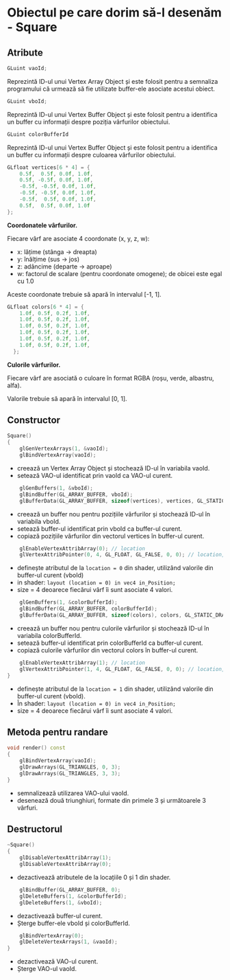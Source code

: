 # Obiectul pe care dorim să-l desenăm - Square

## Atribute

```cpp
GLuint vaoId;
```
Reprezintă ID-ul unui Vertex Array Object și este folosit pentru a semnaliza programului că urmează să fie utilizate 
buffer-ele asociate acestui obiect.

```cpp
GLuint vboId;
```
Reprezintă ID-ul unui Vertex Buffer Object și este folosit pentru a identifica un buffer cu informații despre poziția 
vârfurilor obiectului.

```cpp
GLuint colorBufferId
```
Reprezintă ID-ul unui Vertex Buffer Object și este folosit pentru a identifica un buffer cu informații despre culoarea 
vârfurilor obiectului.

```cpp
GLfloat vertices[6 * 4] = {
    0.5f,  0.5f, 0.0f, 1.0f,
    0.5f, -0.5f, 0.0f, 1.0f,
    -0.5f, -0.5f, 0.0f, 1.0f,
    -0.5f, -0.5f, 0.0f, 1.0f,
    -0.5f,  0.5f, 0.0f, 1.0f,
    0.5f,  0.5f, 0.0f, 1.0f
};
```
**Coordonatele vârfurilor.**

Fiecare vârf are asociate 4 coordonate (x, y, z, w):
- x: lățime (stânga -> dreapta)
- y: înălțime (sus -> jos)
- z: adâncime (departe -> aproape)
- w: factorul de scalare (pentru coordonate omogene); de obicei este egal cu 1.0

Aceste coordonate trebuie să apară în intervalul [-1, 1].

```cpp
GLfloat colors[6 * 4] = {
    1.0f, 0.5f, 0.2f, 1.0f,
    1.0f, 0.5f, 0.2f, 1.0f,
    1.0f, 0.5f, 0.2f, 1.0f,
    1.0f, 0.5f, 0.2f, 1.0f,
    1.0f, 0.5f, 0.2f, 1.0f,
    1.0f, 0.5f, 0.2f, 1.0f,
  };
```
**Culorile vârfurilor.**

Fiecare vârf are asociată o culoare în format RGBA (roșu, verde, albastru, alfa).

Valorile trebuie să apară în intervalul [0, 1].

## Constructor

```cpp
Square()
{
    glGenVertexArrays(1, &vaoId);
    glBindVertexArray(vaoId);
```
- creează un Vertex Array Object și stochează ID-ul în variabila vaoId.
- setează VAO-ul identificat prin vaoId ca VAO-ul curent.

```cpp
    glGenBuffers(1, &vboId);
    glBindBuffer(GL_ARRAY_BUFFER, vboId);   
    glBufferData(GL_ARRAY_BUFFER, sizeof(vertices), vertices, GL_STATIC_DRAW);
```
- creează un buffer nou pentru pozițiile vârfurilor și stochează ID-ul în variabila vboId.
- setează buffer-ul identificat prin vboId ca buffer-ul curent.
- copiază pozițiile vârfurilor din vectorul vertices în buffer-ul curent.

```cpp
    glEnableVertexAttribArray(0); // location
    glVertexAttribPointer(0, 4, GL_FLOAT, GL_FALSE, 0, 0); // location, size, type, normalized, stride, pointer
```
- definește atributul de la `location = 0` din shader, utilizând valorile din buffer-ul curent (vboId)
- in shader: `layout (location = 0) in vec4 in_Position;`
- size = 4 deoarece fiecărui vârf îi sunt asociate 4 valori.

```cpp
    glGenBuffers(1, &colorBufferId);
    glBindBuffer(GL_ARRAY_BUFFER, colorBufferId);   
    glBufferData(GL_ARRAY_BUFFER, sizeof(colors), colors, GL_STATIC_DRAW);
```
- creează un buffer nou pentru culorile vârfurilor și stochează ID-ul în variabila colorBufferId.
- setează buffer-ul identificat prin colorBufferId ca buffer-ul curent.
- copiază culorile vârfurilor din vectorul colors în buffer-ul curent.

```cpp
    glEnableVertexAttribArray(1); // location
    glVertexAttribPointer(1, 4, GL_FLOAT, GL_FALSE, 0, 0); // location, size, type, normalized, stride, pointer
}
```
- definește atributul de la `location = 1` din shader, utilizând valorile din buffer-ul curent (vboId).
- În shader: `layout (location = 0) in vec4 in_Position;`
- size = 4 deoarece fiecărui vârf îi sunt asociate 4 valori.

## Metoda pentru randare
```cpp
void render() const
{
    glBindVertexArray(vaoId);
    glDrawArrays(GL_TRIANGLES, 0, 3);
    glDrawArrays(GL_TRIANGLES, 3, 3);
}
```
- semnalizează utilizarea VAO-ului vaoId.
- desenează două triunghiuri, formate din primele 3 și următoarele 3 vârfuri.

## Destructorul
```cpp
~Square()
{
    glDisableVertexAttribArray(1);
    glDisableVertexAttribArray(0);
```
- dezactivează atributele de la locațiile 0 și 1 din shader.

```cpp
    glBindBuffer(GL_ARRAY_BUFFER, 0);
    glDeleteBuffers(1, &colorBufferId);
    glDeleteBuffers(1, &vboId);
```
- dezactivează buffer-ul curent.
- Șterge buffer-ele vboId și colorBufferId.

```cpp
    glBindVertexArray(0);
    glDeleteVertexArrays(1, &vaoId);
}
```
- dezactivează VAO-ul curent.
- Șterge VAO-ul vaoId.

